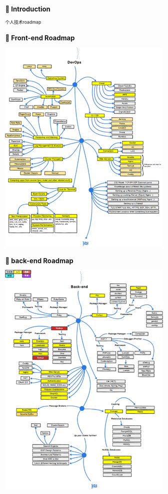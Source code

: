 ## 🚀 Introduction
个人技术roadmap
## 🎨 Front-end Roadmap
![](https://github.com/jxu86/knowledge/raw/master/developer-roadmap/pic-file/frontend-map.png)
## 🎨 back-end Roadmap
![](https://github.com/jxu86/knowledge/raw/master/developer-roadmap/pic-file/backend-map.png)
